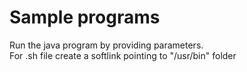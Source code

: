 # Sample programs
Run the java program by providing parameters.<br />
For .sh file create a softlink pointing to "/usr/bin" folder

